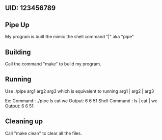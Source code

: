 ## UID: 123456789

## Pipe Up

My program is built the mimic the shell command "|" aka "pipe"

## Building

Call the command "make" to build my program.

## Running
Use ./pipe arg1 arg2 arg3 which is equivalent to running arg1 | arg2 | arg3 

Ex:
Command : ./pipe ls cat wc Output: 6 6 51 
Shell Command : ls | cat | wc Output: 6 6 51 

## Cleaning up

Call "make clean" to clear all the files.
